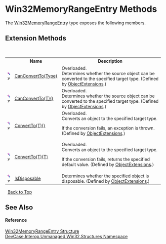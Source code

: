 # Win32MemoryRangeEntry Methods
 

The <a href="T_DevCase_Interop_Unmanaged_Win32_Structures_Win32MemoryRangeEntry">Win32MemoryRangeEntry</a> type exposes the following members.


## Extension Methods
&nbsp;<table><tr><th></th><th>Name</th><th>Description</th></tr><tr><td>![Public Extension Method](media/pubextension.gif "Public Extension Method")![Code example](media/CodeExample.png "Code example")</td><td><a href="M_DevCase_Core_Extensions_Object_ObjectExtensions_CanConvertTo">CanConvertTo(Type)</a></td><td>Overloaded.  
Determines whether the source object can be converted to the specified target type.
 (Defined by <a href="T_DevCase_Core_Extensions_Object_ObjectExtensions">ObjectExtensions</a>.)</td></tr><tr><td>![Public Extension Method](media/pubextension.gif "Public Extension Method")![Code example](media/CodeExample.png "Code example")</td><td><a href="M_DevCase_Core_Extensions_Object_ObjectExtensions_CanConvertTo__1">CanConvertTo(T)()</a></td><td>Overloaded.  
Determines whether the source object can be converted to the specified target type.
 (Defined by <a href="T_DevCase_Core_Extensions_Object_ObjectExtensions">ObjectExtensions</a>.)</td></tr><tr><td>![Public Extension Method](media/pubextension.gif "Public Extension Method")![Code example](media/CodeExample.png "Code example")</td><td><a href="M_DevCase_Core_Extensions_Object_ObjectExtensions_ConvertTo__1">ConvertTo(T)()</a></td><td>Overloaded.  
Converts an object to the specified target type. 

 If the conversion fails, an exception is thrown.
 (Defined by <a href="T_DevCase_Core_Extensions_Object_ObjectExtensions">ObjectExtensions</a>.)</td></tr><tr><td>![Public Extension Method](media/pubextension.gif "Public Extension Method")![Code example](media/CodeExample.png "Code example")</td><td><a href="M_DevCase_Core_Extensions_Object_ObjectExtensions_ConvertTo__1_1">ConvertTo(T)(T)</a></td><td>Overloaded.  
Converts an object to the specified target type. 

 If the conversion fails, returns the specified default value.
 (Defined by <a href="T_DevCase_Core_Extensions_Object_ObjectExtensions">ObjectExtensions</a>.)</td></tr><tr><td>![Public Extension Method](media/pubextension.gif "Public Extension Method")![Code example](media/CodeExample.png "Code example")</td><td><a href="M_DevCase_Core_Extensions_Object_ObjectExtensions_IsDisposable">IsDisposable</a></td><td>
Determines whether the specified object is disposable.
 (Defined by <a href="T_DevCase_Core_Extensions_Object_ObjectExtensions">ObjectExtensions</a>.)</td></tr></table>&nbsp;
<a href="#win32memoryrangeentry-methods">Back to Top</a>

## See Also


#### Reference
<a href="T_DevCase_Interop_Unmanaged_Win32_Structures_Win32MemoryRangeEntry">Win32MemoryRangeEntry Structure</a><br /><a href="N_DevCase_Interop_Unmanaged_Win32_Structures">DevCase.Interop.Unmanaged.Win32.Structures Namespace</a><br />